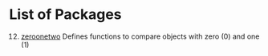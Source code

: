 List of Packages
================

12. [zeroonetwo](../../2/0) Defines functions to compare objects with zero (0) and one (1)
